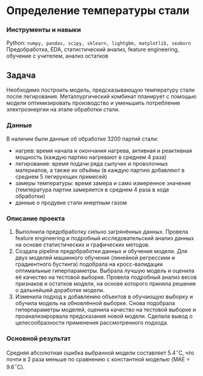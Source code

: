 # Определение температуры стали

### Инструменты и навыки
Python: `numpy, pandas, scipy, sklearn, lightgbm, matplotlib, seaborn`  
Предобработка, EDA, статистический анализ, feature engineering, обучение с учителем, анализ остатков
## Задача

Необходимо построить модель, предсказывающую температуру стали после легирования. Металлургический комбинат планирует с помощью модели оптимизировать производство и уменьшить потребление электроэнергии на этапе обработки стали. 

### Данные
В наличии были данные об обработке 3200 партий стали:
* нагрев: время начала и окончания нагрева, активная и реактивная мощность (каждую партию нагревают в среднем 4 раза)
* легирование: время подачи ряда сыпучих и проволочных материалов, а также их объёмы (в каждую партию добавляют в среднем 5 легирующих примесей)
* замеры температуры: время замера и само измеренное значение (температура партии замеряется в среднем 4 раза в ходе обработки)
* данные о продувке стали инертным газом
 
### Описание проекта
1. Выполнила предобработку сильно загрянённых данных. Провела feature engineering и подробный исследовательский анализ данных на основе статистических и графических методов. 
2. Создала pipeline предобработки данных и обучения модели. Для двух моделей машинного обучения (линейной регрессиии и градиентного бустинга) подобрала на кросс-валидации оптимальные гиперпараметры. Выбрала лучшую модель и оценила её качество на тестовой выборке. Провела подробный анализ весов признаков и остатков модели, на основе которого приняла решение о дальнейшей доработке модели.
3. Изменила подход к добавлению объектов в обучающую выборку и обучила модель на обновлённой выборке. Снова подобрала гиперпараметры моделей, оценила качество на тестовой выборке и проанализирорвала предсказания новой модели. Сделала вывод о целесообразности применения рассмотренного подхода.

### Основной результат
Средняя абсолютная ошибка выбранной модели составляет 5.4$^{\circ}$C, что почти в 2 раза меньше по сравнению с константной моделью (MAE = 9.6$^{\circ}$C).

